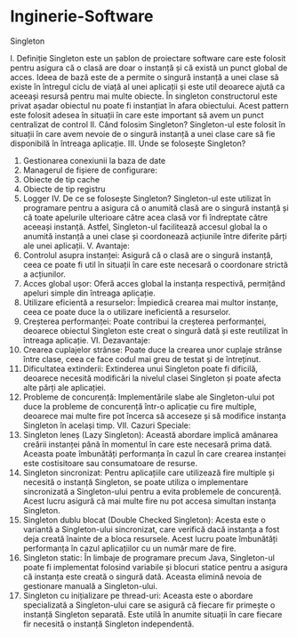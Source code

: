 # Inginerie-Software
Singleton

I.	 Definiție
Singleton este un șablon de proiectare software care este folosit pentru asigura că o clasă are doar o instanță și că există un punct global de acces. Ideea de bază este de a permite o singură instanță a unei clase să existe în întregul ciclu de viață al unei aplicații și este util deoarece ajută ca aceeași resursă pentru mai multe obiecte. În singleton constructorul este privat așadar obiectul nu poate fi instanțiat în afara obiectului. Acest pattern este folosit adesea în situații în care este important să avem un punct centralizat de control
II.	Când folosim Singleton?
Singleton-ul este folosit în situații în care avem nevoie de o singură instanță a unei clase care să fie disponibilă în întreaga aplicație.
III.	Unde se folosește Singleton?
1.	Gestionarea conexiunii la baza de date
2.	Managerul de fișiere de configurare:
3.	Obiecte de tip cache
4.	Obiecte de tip registru
5.	Logger
IV.	De ce se folosește Singleton?
Singleton-ul este utilizat în programare pentru a asigura că o anumită clasă are o singură instanță și că toate apelurile ulterioare către acea clasă vor fi îndreptate către aceeași instanță. Astfel, Singleton-ul facilitează accesul global la o anumită instanță a unei clase și coordonează acțiunile între diferite părți ale unei aplicații.
V.	Avantaje:
1.	Controlul asupra instanței: Asigură că o clasă are o singură instanță, ceea ce poate fi util în situații în care este necesară o coordonare strictă a acțiunilor.
2.	Acces global ușor: Oferă acces global la instanța respectivă, permițând apeluri simple din întreaga aplicație.
3.	Utilizare eficientă a resurselor: Împiedică crearea mai multor instanțe, ceea ce poate duce la o utilizare ineficientă a resurselor.
4.	Creșterea performanței: Poate contribui la creșterea performanței, deoarece obiectul Singleton este creat o singură dată și este reutilizat în întreaga aplicație.
VI.	Dezavantaje:
1.	Crearea cuplajelor strânse: Poate duce la crearea unor cuplaje strânse între clase, ceea ce face codul mai greu de testat și de întreținut.
2.	Dificultatea extinderii: Extinderea unui Singleton poate fi dificilă, deoarece necesită modificări la nivelul clasei Singleton și poate afecta alte părți ale aplicației.
3.	Probleme de concurență: Implementările slabe ale Singleton-ului pot duce la probleme de concurență într-o aplicație cu fire multiple, deoarece mai multe fire pot încerca să acceseze și să modifice instanța Singleton în același timp.
VII.	Cazuri Speciale:
1.	Singleton leneș (Lazy Singleton): Această abordare implică amânarea creării instanței până în momentul în care este necesară prima dată. Aceasta poate îmbunătăți performanța în cazul în care crearea instanței este costisitoare sau consumatoare de resurse.
2.	Singleton sincronizat: Pentru aplicațiile care utilizează fire multiple și necesită o instanță Singleton, se poate utiliza o implementare sincronizată a Singleton-ului pentru a evita problemele de concurență. Acest lucru asigură că mai multe fire nu pot accesa simultan instanța Singleton.
3.	Singleton dublu blocat (Double Checked Singleton): Acesta este o variantă a Singleton-ului sincronizat, care verifică dacă instanța a fost deja creată înainte de a bloca resursele. Acest lucru poate îmbunătăți performanța în cazul aplicațiilor cu un număr mare de fire.
4.	Singleton static: În limbaje de programare precum Java, Singleton-ul poate fi implementat folosind variabile și blocuri statice pentru a asigura că instanța este creată o singură dată. Aceasta elimină nevoia de gestionare manuală a Singleton-ului.
5.	Singleton cu inițializare pe thread-uri: Aceasta este o abordare specializată a Singleton-ului care se asigură că fiecare fir primește o instanță Singleton separată. Este utilă în anumite situații în care fiecare fir necesită o instanță Singleton independentă.
